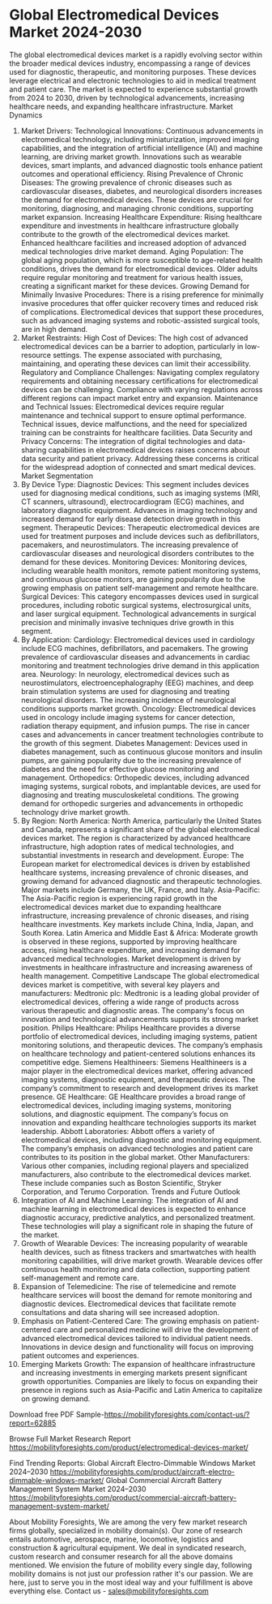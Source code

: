# Global Electromedical Devices Market 2024-2030
The global electromedical devices market is a rapidly evolving sector within the broader medical devices industry, encompassing a range of devices used for diagnostic, therapeutic, and monitoring purposes. These devices leverage electrical and electronic technologies to aid in medical treatment and patient care. The market is expected to experience substantial growth from 2024 to 2030, driven by technological advancements, increasing healthcare needs, and expanding healthcare infrastructure.
Market Dynamics
1. Market Drivers:
Technological Innovations: Continuous advancements in electromedical technology, including miniaturization, improved imaging capabilities, and the integration of artificial intelligence (AI) and machine learning, are driving market growth. Innovations such as wearable devices, smart implants, and advanced diagnostic tools enhance patient outcomes and operational efficiency.
Rising Prevalence of Chronic Diseases: The growing prevalence of chronic diseases such as cardiovascular diseases, diabetes, and neurological disorders increases the demand for electromedical devices. These devices are crucial for monitoring, diagnosing, and managing chronic conditions, supporting market expansion.
Increasing Healthcare Expenditure: Rising healthcare expenditure and investments in healthcare infrastructure globally contribute to the growth of the electromedical devices market. Enhanced healthcare facilities and increased adoption of advanced medical technologies drive market demand.
Aging Population: The global aging population, which is more susceptible to age-related health conditions, drives the demand for electromedical devices. Older adults require regular monitoring and treatment for various health issues, creating a significant market for these devices.
Growing Demand for Minimally Invasive Procedures: There is a rising preference for minimally invasive procedures that offer quicker recovery times and reduced risk of complications. Electromedical devices that support these procedures, such as advanced imaging systems and robotic-assisted surgical tools, are in high demand.
2. Market Restraints:
High Cost of Devices: The high cost of advanced electromedical devices can be a barrier to adoption, particularly in low-resource settings. The expense associated with purchasing, maintaining, and operating these devices can limit their accessibility.
Regulatory and Compliance Challenges: Navigating complex regulatory requirements and obtaining necessary certifications for electromedical devices can be challenging. Compliance with varying regulations across different regions can impact market entry and expansion.
Maintenance and Technical Issues: Electromedical devices require regular maintenance and technical support to ensure optimal performance. Technical issues, device malfunctions, and the need for specialized training can be constraints for healthcare facilities.
Data Security and Privacy Concerns: The integration of digital technologies and data-sharing capabilities in electromedical devices raises concerns about data security and patient privacy. Addressing these concerns is critical for the widespread adoption of connected and smart medical devices.
Market Segmentation
1. By Device Type:
Diagnostic Devices: This segment includes devices used for diagnosing medical conditions, such as imaging systems (MRI, CT scanners, ultrasound), electrocardiogram (ECG) machines, and laboratory diagnostic equipment. Advances in imaging technology and increased demand for early disease detection drive growth in this segment.
Therapeutic Devices: Therapeutic electromedical devices are used for treatment purposes and include devices such as defibrillators, pacemakers, and neurostimulators. The increasing prevalence of cardiovascular diseases and neurological disorders contributes to the demand for these devices.
Monitoring Devices: Monitoring devices, including wearable health monitors, remote patient monitoring systems, and continuous glucose monitors, are gaining popularity due to the growing emphasis on patient self-management and remote healthcare.
Surgical Devices: This category encompasses devices used in surgical procedures, including robotic surgical systems, electrosurgical units, and laser surgical equipment. Technological advancements in surgical precision and minimally invasive techniques drive growth in this segment.
2. By Application:
Cardiology: Electromedical devices used in cardiology include ECG machines, defibrillators, and pacemakers. The growing prevalence of cardiovascular diseases and advancements in cardiac monitoring and treatment technologies drive demand in this application area.
Neurology: In neurology, electromedical devices such as neurostimulators, electroencephalography (EEG) machines, and deep brain stimulation systems are used for diagnosing and treating neurological disorders. The increasing incidence of neurological conditions supports market growth.
Oncology: Electromedical devices used in oncology include imaging systems for cancer detection, radiation therapy equipment, and infusion pumps. The rise in cancer cases and advancements in cancer treatment technologies contribute to the growth of this segment.
Diabetes Management: Devices used in diabetes management, such as continuous glucose monitors and insulin pumps, are gaining popularity due to the increasing prevalence of diabetes and the need for effective glucose monitoring and management.
Orthopedics: Orthopedic devices, including advanced imaging systems, surgical robots, and implantable devices, are used for diagnosing and treating musculoskeletal conditions. The growing demand for orthopedic surgeries and advancements in orthopedic technology drive market growth.
3. By Region:
North America: North America, particularly the United States and Canada, represents a significant share of the global electromedical devices market. The region is characterized by advanced healthcare infrastructure, high adoption rates of medical technologies, and substantial investments in research and development.
Europe: The European market for electromedical devices is driven by established healthcare systems, increasing prevalence of chronic diseases, and growing demand for advanced diagnostic and therapeutic technologies. Major markets include Germany, the UK, France, and Italy.
Asia-Pacific: The Asia-Pacific region is experiencing rapid growth in the electromedical devices market due to expanding healthcare infrastructure, increasing prevalence of chronic diseases, and rising healthcare investments. Key markets include China, India, Japan, and South Korea.
Latin America and Middle East & Africa: Moderate growth is observed in these regions, supported by improving healthcare access, rising healthcare expenditure, and increasing demand for advanced medical technologies. Market development is driven by investments in healthcare infrastructure and increasing awareness of health management.
Competitive Landscape
The global electromedical devices market is competitive, with several key players and manufacturers:
Medtronic plc: Medtronic is a leading global provider of electromedical devices, offering a wide range of products across various therapeutic and diagnostic areas. The company's focus on innovation and technological advancements supports its strong market position.
Philips Healthcare: Philips Healthcare provides a diverse portfolio of electromedical devices, including imaging systems, patient monitoring solutions, and therapeutic devices. The company’s emphasis on healthcare technology and patient-centered solutions enhances its competitive edge.
Siemens Healthineers: Siemens Healthineers is a major player in the electromedical devices market, offering advanced imaging systems, diagnostic equipment, and therapeutic devices. The company’s commitment to research and development drives its market presence.
GE Healthcare: GE Healthcare provides a broad range of electromedical devices, including imaging systems, monitoring solutions, and diagnostic equipment. The company’s focus on innovation and expanding healthcare technologies supports its market leadership.
Abbott Laboratories: Abbott offers a variety of electromedical devices, including diagnostic and monitoring equipment. The company’s emphasis on advanced technologies and patient care contributes to its position in the global market.
Other Manufacturers: Various other companies, including regional players and specialized manufacturers, also contribute to the electromedical devices market. These include companies such as Boston Scientific, Stryker Corporation, and Terumo Corporation.
Trends and Future Outlook
1. Integration of AI and Machine Learning: The integration of AI and machine learning in electromedical devices is expected to enhance diagnostic accuracy, predictive analytics, and personalized treatment. These technologies will play a significant role in shaping the future of the market.
2. Growth of Wearable Devices: The increasing popularity of wearable health devices, such as fitness trackers and smartwatches with health monitoring capabilities, will drive market growth. Wearable devices offer continuous health monitoring and data collection, supporting patient self-management and remote care.
3. Expansion of Telemedicine: The rise of telemedicine and remote healthcare services will boost the demand for remote monitoring and diagnostic devices. Electromedical devices that facilitate remote consultations and data sharing will see increased adoption.
4. Emphasis on Patient-Centered Care: The growing emphasis on patient-centered care and personalized medicine will drive the development of advanced electromedical devices tailored to individual patient needs. Innovations in device design and functionality will focus on improving patient outcomes and experiences.
5. Emerging Markets Growth: The expansion of healthcare infrastructure and increasing investments in emerging markets present significant growth opportunities. Companies are likely to focus on expanding their presence in regions such as Asia-Pacific and Latin America to capitalize on growing demand.

Download free PDF Sample-https://mobilityforesights.com/contact-us/?report=62885




Browse Full Market Research Report 
https://mobilityforesights.com/product/electromedical-devices-market/


Find Trending Reports:
Global Aircraft Electro-Dimmable Windows Market 2024–2030
https://mobilityforesights.com/product/aircraft-electro-dimmable-windows-market/
Global Commercial Aircraft Battery Management System Market 2024–2030
https://mobilityforesights.com/product/commercial-aircraft-battery-management-system-market/






About Mobility Foresights,
We are among the very few market research firms globally, specialized in mobility domain(s). Our zone of research entails automotive, aerospace, marine, locomotive, logistics and construction & agricultural equipment. We deal in syndicated research, custom research and consumer research for all the above domains mentioned.
We envision the future of mobility every single day, following mobility domains is not just our profession rather it's our passion. We are here, just to serve you in the most ideal way and your fulfillment is above everything else. Contact us -  sales@mobilityforesights.com 
